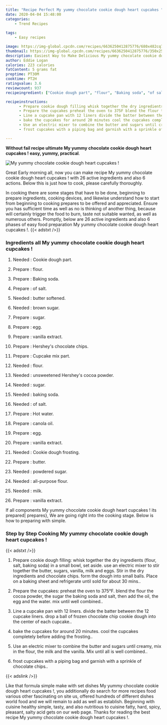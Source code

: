 ```yaml
---
title: "Recipe Perfect My yummy chocolate cookie dough heart cupcakes "
date: 2020-04-04 15:48:00
categories:
    - Trend Recipes
    
tags:
    - Easy recipes

image: https://img-global.cpcdn.com/recipes/6636250412875776/680x482cq70/my-yummy-chocolate-cookie-dough-heart-cupcakes-recipe-main-photo.jpg
thumbnail: https://img-global.cpcdn.com/recipes/6636250412875776/350x250cq70/my-yummy-chocolate-cookie-dough-heart-cupcakes-recipe-main-photo.jpg
description: Easiest Way to Make Delicious My yummy chocolate cookie dough heart cupcakes  with 26 ingredients and 6 stages of easy cooking.
author: Eddie Logan
calories: 223 calories
fatContent: 5 grams fat
preptime: PT30M
cooktime: PT2H
ratingvalue: 3.6
reviewcount: 937
recipeingredient: ["Cookie dough part", "flour", "Baking soda", "of salt", "butter softened", "brown sugar", "sugar", "egg", "vanilla extract", "Hersheys chocolate chips", "Cupcake mix part", "flour", "unsweetened Hersheys cocoa powder", "sugar", "baking soda", "of salt", "Hot water", "canola oil", "egg", "vanilla extract", "Cookie dough frosting", "butter", "powdered sugar", "allpurpose flour", "milk", "vanilla extract"]

recipeinstructions: 
      - Prepare cookie dough filling whisk together the dry ingredients flour salt baking soda in a small bowl set aside use an electric mixer to stir together the butter sugars vanilla milk and eggs Stir in the dry ingredients and chocolate chips form the dough into small balls Place on a baking sheet and refrigerate until sold for about 30 mins 
      - Prepare the cupcakes preheat the oven to 375F blend the flour the cocoa powder the sugar the baking soda and salt then add the oil the egg and the water mix until well combined 
      - Line a cupcake pan with 12 liners divide the batter between the 12 cupcake liners drop a ball of frozen chocolate chip cookie dough into the center of each cupcake 
      - bake the cupcakes for around 20 minutes cool the cupcakes completely before adding the frosting 
      - Use an electric mixer to combine the butter and sugars until creamy mix in the flour the milk and the vanilla Mix until all is well combined 
      - frost cupcakes with a piping bag and garnish with a sprinkle of chocolate chips

---
```




**Without fail recipe ultimate My yummy chocolate cookie dough heart cupcakes ! easy, yummy, practical**. 


![My yummy chocolate cookie dough heart cupcakes !](https://img-global.cpcdn.com/recipes/6636250412875776/680x482cq70/my-yummy-chocolate-cookie-dough-heart-cupcakes-recipe-main-photo.jpg "My yummy chocolate cookie dough heart cupcakes !")




Great Early morning all, now you can make recipe My yummy chocolate cookie dough heart cupcakes ! with 26 active ingredients and also 6 actions. Below this is just how to cook, please carefully thoroughly.

In cooking there are some stages that have to be done, beginning to prepare ingredients, cooking devices, and likewise understand how to start from beginning to cooking prepares to be offered and appreciated. Ensure you has sufficient time as well as no is thinking of another thing, because will certainly trigger the food to burn, taste not suitable wanted, as well as numerous others. Promptly, below are 26 active ingredients and also 6 phases of easy food preparation My yummy chocolate cookie dough heart cupcakes !.
{{< adstxt />}}

### Ingredients all My yummy chocolate cookie dough heart cupcakes !


1. Needed  : Cookie dough part.

1. Prepare  : flour.

1. Prepare  : Baking soda.

1. Prepare  : of salt.

1. Needed  : butter softened.

1. Needed  : brown sugar.

1. Prepare  : sugar.

1. Prepare  : egg.

1. Prepare  : vanilla extract.

1. Prepare  : Hershey&#39;s chocolate chips.

1. Prepare  : Cupcake mix part.

1. Needed  : flour.

1. Needed  : unsweetened Hershey&#39;s cocoa powder.

1. Needed  : sugar.

1. Needed  : baking soda.

1. Needed  : of salt.

1. Prepare  : Hot water.

1. Prepare  : canola oil.

1. Prepare  : egg.

1. Prepare  : vanilla extract.

1. Needed  : Cookie dough frosting.

1. Prepare  : butter.

1. Needed  : powdered sugar.

1. Needed  : all-purpose flour.

1. Needed  : milk.

1. Prepare  : vanilla extract.



If all components My yummy chocolate cookie dough heart cupcakes ! its prepared| prepares}, We are going right into the cooking stage. Below is how to preparing with simple.

### Step by Step Cooking My yummy chocolate cookie dough heart cupcakes !

{{< adstxt />}}


1. Prepare cookie dough filling: whisk together the dry ingredients (flour, salt, baking soda) in a small bowl, set aside. use an electric mixer to stir together the butter, sugars, vanilla, milk and eggs. Stir in the dry ingredients and chocolate chips. form the dough into small balls. Place on a baking sheet and refrigerate until sold for about 30 mins..



1. Prepare the cupcakes: preheat the oven to 375°F. blend the flour the cocoa powder, the sugar the baking soda and salt, then add the oil, the egg and the water. mix until well combined..



1. Line a cupcake pan with 12 liners. divide the batter between the 12 cupcake liners. drop a ball of frozen chocolate chip cookie dough into the center of each cupcake..



1. bake the cupcakes for around 20 minutes. cool the cupcakes completely before adding the frosting..



1. Use an electric mixer to combine the butter and sugars until creamy, mix in the flour, the milk and the vanilla. Mix until all is well combined..



1. frost cupcakes with a piping bag and garnish with a sprinkle of chocolate chips..





{{< adslink />}}

Like that formula simple make with set dishes My yummy chocolate cookie dough heart cupcakes !, you additionally do search for more recipes food various other fascinating on site us, offered hundreds of different dishes world food and we will remain to add as well as establish. Beginning with cuisine healthy simple, tasty, and also nutritious to cuisine fatty, hard, spicy, pleasant, salty acid gets on our web page. Thanks for reading the best recipe My yummy chocolate cookie dough heart cupcakes !.
